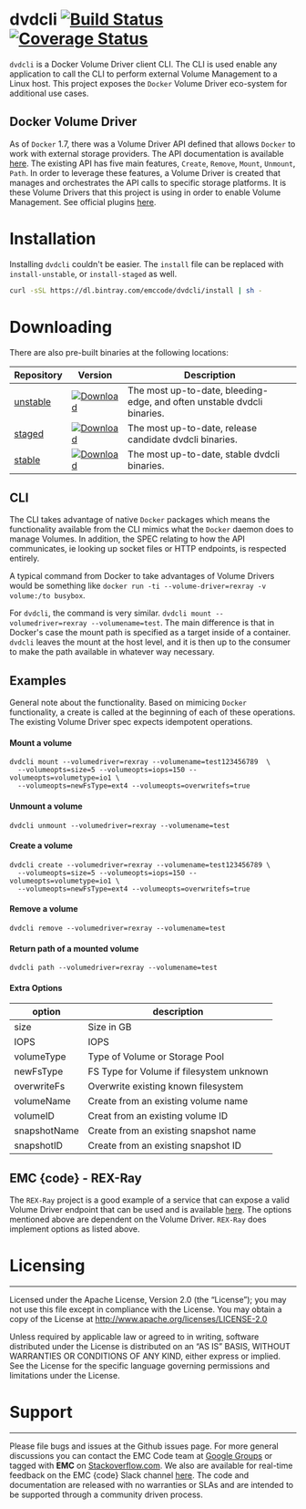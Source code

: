 # dvdcli [![Build Status](http://travis-ci.org/emccode/dvdcli.svg)](https://travis-ci.org/emccode/dvdcli) [![Coverage Status](http://coveralls.io/repos/emccode/dvdcli/badge.svg?branch=master&service=github)](https://coveralls.io/github/emccode/dvdcli?branch=master)
`dvdcli` is a Docker Volume Driver client CLI.  The CLI is used enable any application to call the CLI to perform external Volume Management to a Linux host.  This project exposes the `Docker` Volume Driver eco-system for additional use cases.

Docker Volume Driver
--------------------

As of `Docker` 1.7, there was a Volume Driver API defined that allows `Docker` to work with external storage providers.  The API documentation is available [here](https://github.com/docker/docker/blob/master/docs/extend/index.md).  The existing API has five main features, `Create`, `Remove`, `Mount`, `Unmount`, `Path`.  In order to leverage these features, a Volume Driver is created that manages and orchestrates the API calls to specific storage platforms.  It is these Volume Drivers that this project is using in order to enable Volume Management.  See official plugins [here](https://github.com/docker/docker/blob/master/docs/extend/plugins.md).


# Installation
Installing `dvdcli` couldn't be easier.  The `install` file can be replaced with `install-unstable`, or `install-staged` as well.

```bash
curl -sSL https://dl.bintray.com/emccode/dvdcli/install | sh -
```

# Downloading
There are also pre-built binaries at the following locations:

Repository | Version | Description
---------- | ------- | -----------
[unstable](https://dl.bintray.com/emccode/dvdcli/unstable) | [ ![Download](https://api.bintray.com/packages/emccode/dvdcli/unstable/images/download.svg) ](https://dl.bintray.com/emccode/dvdcli/unstable/latest/) | The most up-to-date, bleeding-edge, and often unstable dvdcli binaries.
[staged](https://dl.bintray.com/emccode/dvdcli/staged)   | [ ![Download](https://api.bintray.com/packages/emccode/dvdcli/staged/images/download.svg) ](https://dl.bintray.com/emccode/dvdcli/staged/latest/) | The most up-to-date, release candidate dvdcli binaries.
[stable](https://dl.bintray.com/emccode/dvdcli/stable)   | [ ![Download](https://api.bintray.com/packages/emccode/dvdcli/stable/images/download.svg) ](https://dl.bintray.com/emccode/dvdcli/stable/latest/) | The most up-to-date, stable dvdcli binaries.

CLI
---
The CLI takes advantage of native `Docker` packages which means the functionality available from the CLI mimics what the `Docker` daemon does to manage Volumes.  In addition, the SPEC relating to how the API communicates, ie looking up socket files or HTTP endpoints, is respected entirely.

A typical command from Docker to take advantages of Volume Drivers would be something like `docker run -ti --volume-driver=rexray -v volume:/to busybox`.

For `dvdcli`, the command is very similar.
`dvdcli mount --volumedriver=rexray --volumename=test`.  The main difference is that in Docker's case the mount path is specified as a target inside of a container.  `dvdcli` leaves the mount at the host level, and it is then up to the consumer to make the path available in whatever way necessary.

Examples
--------
General note about the functionality.  Based on mimicing `Docker` functionality, a create is called at the beginning of each of these operations.  The existing Volume Driver spec expects idempotent operations.

#### Mount a volume
```
dvdcli mount --volumedriver=rexray --volumename=test123456789  \
  --volumeopts=size=5 --volumeopts=iops=150 --volumeopts=volumetype=io1 \
  --volumeopts=newFsType=ext4 --volumeopts=overwritefs=true
```

#### Unmount a volume
```
dvdcli unmount --volumedriver=rexray --volumename=test
```

#### Create a volume
```
dvdcli create --volumedriver=rexray --volumename=test123456789 \
  --volumeopts=size=5 --volumeopts=iops=150 --volumeopts=volumetype=io1 \
  --volumeopts=newFsType=ext4 --volumeopts=overwritefs=true
```

#### Remove a volume
```
dvdcli remove --volumedriver=rexray --volumename=test
```

#### Return path of a mounted volume
```
dvdcli path --volumedriver=rexray --volumename=test
```

#### Extra Options
option|description
------|-----------
size|Size in GB
IOPS|IOPS
volumeType|Type of Volume or Storage Pool
newFsType|FS Type for Volume if filesystem unknown
overwriteFs|Overwrite existing known filesystem
volumeName|Create from an existing volume name
volumeID|Creat from an existing volume ID
snapshotName|Create from an existing snapshot name
snapshotID|Create from an existing snapshot ID



EMC {code} - REX-Ray
-------
The `REX-Ray` project is a good example of a service that can expose a valid Volume Driver endpoint that can be used and is available [here](https://github.com/emccode/dvdcli).  The options mentioned above are dependent on the Volume Driver.  `REX-Ray` does implement options as listed above.

# Licensing
---------
Licensed under the Apache License, Version 2.0 (the “License”); you may not use this file except in compliance with the License. You may obtain a copy of the License at <http://www.apache.org/licenses/LICENSE-2.0>

Unless required by applicable law or agreed to in writing, software distributed under the License is distributed on an “AS IS” BASIS, WITHOUT WARRANTIES OR CONDITIONS OF ANY KIND, either express or implied. See the License for the specific language governing permissions and limitations under the License.

# Support
-------
Please file bugs and issues at the Github issues page. For more general discussions you can contact the EMC Code team at <a href="https://groups.google.com/forum/#!forum/emccode-users">Google Groups</a> or tagged with **EMC** on <a href="https://stackoverflow.com">Stackoverflow.com</a>. We also are available for real-time feedback on the EMC {code} Slack channel [here](http://community.emccode.com/).  The code and documentation are released with no warranties or SLAs and are intended to be supported through a community driven process.
